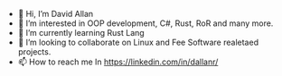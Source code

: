 - 👋 Hi, I’m David Allan
- 👀 I’m interested in OOP development, C#, Rust, RoR and many more.
- 🌱 I’m currently learning Rust Lang
- 💞️ I’m looking to collaborate on Linux and Fee Software realetaed projects.
- 📫 How to reach me In https://linkedin.com/in/dallanr/

<!---
DavidAllanDev/DavidAllanDev is a ✨ special ✨ repository because its `README.md` (this file) appears on your GitHub profile.
You can click the Preview link to take a look at your changes.
--->
